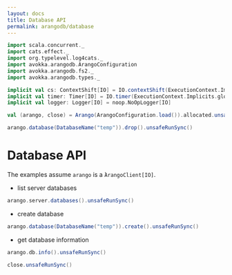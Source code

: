 ```yaml
---
layout: docs
title: Database API
permalink: arangodb/database
---
```


```scala mdoc:invisible
import scala.concurrent._
import cats.effect._
import org.typelevel.log4cats._
import avokka.arangodb.ArangoConfiguration
import avokka.arangodb.fs2._
import avokka.arangodb.types._

implicit val cs: ContextShift[IO] = IO.contextShift(ExecutionContext.Implicits.global)
implicit val timer: Timer[IO] = IO.timer(ExecutionContext.Implicits.global)
implicit val logger: Logger[IO] = noop.NoOpLogger[IO]

val (arango, close) = Arango(ArangoConfiguration.load()).allocated.unsafeRunSync()

arango.database(DatabaseName("temp")).drop().unsafeRunSync()
```

# Database API

The examples assume `arango` is a ̀`ArangoClient[IO]`.

* list server databases

```scala mdoc:height=15
arango.server.databases().unsafeRunSync()
```

* create database

```scala mdoc:height=15
arango.database(DatabaseName("temp")).create().unsafeRunSync()
```

* get database information

```scala mdoc:height=15
arango.db.info().unsafeRunSync()
```


```scala mdoc:invisible
close.unsafeRunSync()
```